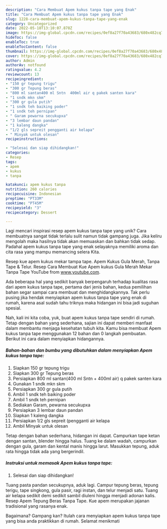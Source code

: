 ```yaml
---
description: "Cara Membuat Apem kukus tanpa tape yang Enak"
title: "Cara Membuat Apem kukus tanpa tape yang Enak"
slug: 1228-cara-membuat-apem-kukus-tanpa-tape-yang-enak
category: Uncategorized
date: 2022-05-18T13:10:07.878Z
image: https://img-global.cpcdn.com/recipes/0ef8a27f70a43683/680x482cq70/apem-kukus-tanpa-tape-foto-resep-utama.jpg
hideToc: false
enableToc: true
enableTocContent: false
thumbnail: https://img-global.cpcdn.com/recipes/0ef8a27f70a43683/680x482cq70/apem-kukus-tanpa-tape-foto-resep-utama.jpg
cover: https://img-global.cpcdn.com/recipes/0ef8a27f70a43683/680x482cq70/apem-kukus-tanpa-tape-foto-resep-utama.jpg
author: Admin
authorAv: notfound
ratingvalue: 4.2
reviewcount: 13
recipeingredient:
- "150 gr tepung trigu"
- "300 gr Tepung beras"
- "800 ml santan400 ml Sntn  400ml air q pakek santen kara"
- "1 sndk mkn skm"
- "300 gr gula putih"
- "1 sndk teh baiking poder"
- "1 sndk teh pernipan"
- " Garam pewarna secukupxa"
- "3 lembar daun pandan"
- "1 kaleng dangka"
- "1/2 gls sepreit pengganti air kelapa"
- " Minyak untuk olesan"
recipeinstructions:

- "Selesai dan siap dihidangkan!"
categories:
- Resep
tags:
- apem
- kukus
- tanpa

katakunci: apem kukus tanpa 
nutrition: 260 calories
recipecuisine: Indonesian
preptime: "PT33M"
cooktime: "PT45M"
recipeyield: "3"
recipecategory: Dessert

---
```





Lagi mencari inspirasi resep apem kukus tanpa tape yang unik? Cara membuatnya sangat tidak terlalu sulit namun tidak gampang juga. Jika keliru mengolah maka hasilnya tidak akan memuaskan dan bahkan tidak sedap. Padahal apem kukus tanpa tape yang enak selayaknya memiliki aroma dan cita rasa yang mampu memancing selera Kita.





Resep kue apem kukus mekar tampa tape. Apem Kukus Gula Merah, Tanpa Tape &amp; Telur. Resep Cara Membuat Kue Apem kukus Gula Merah Mekar Tanpa Tape YouTube from www.youtube.com.

Ada beberapa hal yang sedikit banyak berpengaruh terhadap kualitas rasa dari apem kukus tanpa tape, pertama dari jenis bahan, kedua pemilihan bahan segar sampai cara membuat dan menghidangkannya. Tak perlu pusing jika hendak menyiapkan apem kukus tanpa tape yang enak di rumah, karena asal sudah tahu triknya maka hidangan ini bisa jadi suguhan spesial.






Nah, kali ini kita coba, yuk, buat apem kukus tanpa tape sendiri di rumah. Tetap dengan bahan yang sederhana, sajian ini dapat memberi manfaat dalam membantu menjaga kesehatan tubuh kita. Kamu bisa membuat Apem kukus tanpa tape menggunakan 12 bahan dan 0 langkah pembuatan. Berikut ini cara dalam menyiapkan hidangannya.

<!--inarticleads1-->

##### Bahan-bahan dan bumbu yang dibutuhkan dalam menyiapkan Apem kukus tanpa tape:

1. Siapkan 150 gr tepung trigu
1. Siapkan 300 gr Tepung beras
1. Persiapkan 800 ml santan(400 ml Sntn + 400ml air) q pakek santen kara
1. Gunakan 1 sndk mkn skm
1. Persiapkan 300 gr gula putih
1. Ambil 1 sndk teh baiking poder
1. Ambil 1 sndk teh pernipan
1. Sediakan  Garam, pewarna secukupxa
1. Persiapkan 3 lembar daun pandan
1. Siapkan 1 kaleng dangka
1. Persiapkan 1/2 gls sepreit (pengganti air kelapa
1. Ambil  Minyak untuk olesan


Tetap dengan bahan sederhana, hidangan ini dapat. Campurkan tape ketan dengan santan, blender hingga halus. Tuang ke dalam wadah, campurkan dengan gula, garam dan kental manis hingga larut. Masukkan tepung, aduk rata hingga tidak ada yang bergerindil. 

<!--inarticleads2-->

##### Instruksi untuk memasak Apem kukus tanpa tape:


1. Selesai dan siap dihidangkan!

Tuang pasta pandan secukupnya, aduk lagi. Campur tepung beras, tepung terigu, tape singkong, gula pasir, ragi instan, dan telur menjadi satu. Tuang air kelapa sedikit demi sedikit sambil diuleni hingga menjadi adonan kalis. Resep Apem Tepung Beras Tanpa Tape. Kue apem merupakan jajanan tradisional yang rasanya enak. 

Bagaimana? Gampang kan? Itulah cara menyiapkan apem kukus tanpa tape yang bisa anda praktikkan di rumah. Selamat menikmati
